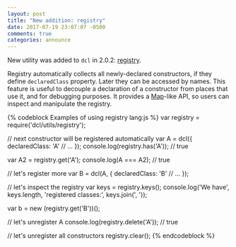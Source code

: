 ```yaml
---
layout: post
title: "New addition: registry"
date: 2017-07-19 23:07:07 -0500
comments: true
categories: announce
---
```


New utility was added to `dcl` in 2.0.2: [registry](/2.x/docs/utils/registry/).

Registry automatically collects all newly-declared constructors, if they define `declaredClass` property. Later they can be accessed by names. This feature is useful to decouple a declaration of a constructor from places that use it, and for debugging purposes. It provides a [Map](https://developer.mozilla.org/en-US/docs/Web/JavaScript/Reference/Global_Objects/Map)-like API, so users can inspect and manipulate the registry.

<!-- more -->

{% codeblock Examples of using registry lang:js %}
var registry = require('dcl/utils/registry');

// next constructor will be registered automatically
var A = dcl({
    declaredClass: 'A'
    // ...
  });
console.log(registry.has('A'));    // true

var A2 = registry.get('A');
console.log(A === A2);             // true

// let's register more
var B = dcl(A, {
    declaredClass: 'B'
    // ...
  });
  
// let's inspect the registry
var keys = registry.keys();
console.log('We have', keys.length,
  'registered classes:', keys.join(', '));

var b = new (registry.get('B'))();

// let's unregister A
console.log(registry.delete('A')); // true

// let's unregister all constructors
registry.clear();
{% endcodeblock %}
